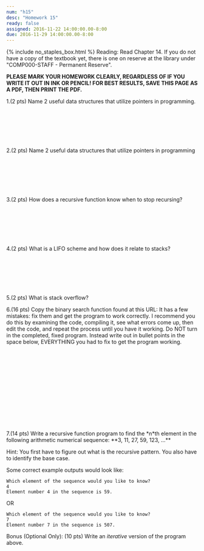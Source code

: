 ```yaml
---
num: "h15"
desc: "Homework 15"
ready: false
assigned: 2016-11-22 14:00:00.00-8:00
due: 2016-11-29 14:00:00.00-8:00
---
```

{% include no_staples_box.html %}
Reading: Read Chapter 14. If you do not have a copy of the textbook yet, there is one on reserve at the library under "COMP000-STAFF - Permanent Reserve".

<b>PLEASE MARK YOUR HOMEWORK CLEARLY, REGARDLESS OF IF YOU WRITE IT OUT IN INK OR PENCIL! FOR BEST RESULTS, SAVE THIS PAGE AS A PDF, THEN PRINT THE PDF.</b>

1.(2 pts) Name 2 useful data structures that utilize pointers in programming.
<div style="margin-bottom:8em"></div>

2.(2 pts) Name 2 useful data structures that utilize pointers in programming
<div style="margin-bottom:8em"></div>

3.(2 pts) How does a recursive function know when to stop recursing?
<div style="margin-bottom:8em"></div>

4.(2 pts) What is a LIFO scheme and how does it relate to stacks?
<div style="margin-bottom:8em"></div>

5.(2 pts) What is stack overflow?

<div class="pagebreak"></div>

6.(16 pts) Copy the binary search function found at this URL:
<URL HERE>
It has a few mistakes: fix them and get the program to work correctly. I recommend you do this by examining the code, compiling it, see what errors come up, then edit the code, and repeat the process until you have it working.
Do NOT turn in the completed, fixed program. Instead write out in bullet points in the space below, EVERYTHING you had to fix to get the program working.
<div style="margin-bottom:16em"></div>

<div markdown="1">
7.(14 pts) Write a recursive function program to find the *n*th element in the following arithmetic numerical sequence: **3, 11, 27, 59, 123, ...**

Hint: You first have to figure out what is the recursive pattern. You also have to identify the base case.

Some correct example outputs would look like:

```
Which element of the sequence would you like to know?
4
Element number 4 in the sequence is 59.
```

OR

```
Which element of the sequence would you like to know?
7
Element number 7 in the sequence is 507.
```

Bonus (Optional Only): (10 pts) Write an *iterative* version of the program above.

</div>
